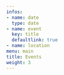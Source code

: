 ```yaml
---
infos:
- name: date
  type: date
- name: event
  key: title
  defaultlink: true
- name: location
menu: main
title: Events
weight: 3
---
```

